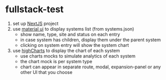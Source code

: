 # fullstack-test

1. set up [NextJS](https://nextjs.org/) project
2. use [material ui](https://material-ui.com/) to display systems list (from systems.json)
   - show name, type, site and status on each entry
   - in case system has children, display them under the parent system
   - clicking on system entry will show the system chart
3. use [highCharts](https://github.com/highcharts/highcharts-react) to display the chart of each system
   - use charts mocks to simulate analytics of each system
   - the chart mock is per system type
   - chart can appear in separate route, modal, expansion-panel or any other UI that you choose
